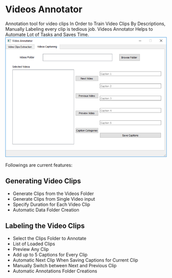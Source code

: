 # Videos Annotator
Annotation tool for video clips
In Order to Train Video Clips By Descriptions, Manually Labeling every clip is tedious job.
Videos Annotator Helps to Automate Lot of Tasks and Saves Time.
![Screenshot](Screenshot.png)

Followings are current features:

## Generating Video Clips
- Generate Clips from the Videos Folder
- Generate Clips from Single Video input
- Specify Duration for Each Video Clip
- Automatic Data Folder Creation
## Labeling the Video Clips
- Select the Clips Folder to Annotate
- List of Loaded Clips
- Preview Any Clip
- Add up to 5 Captions for Every Clip
- Automatic Next Clip When Saving Captions for Current Clip
- Manually Switch between Next and Previous Clip
- Automatic Annotations Folder Creations


